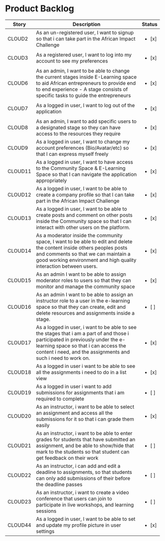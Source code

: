 # Product Backlog


Story | Description | Status |
----- | ----------- | ------ |
CLOUD2 | As an un-registered user, I want to signup so that i can take part in the African Impact Challenge |  <ul> <li> [x] </li> </ul>
CLOUD3 | As a registered user, I want to log into my account to see my preferences | <ul> <li> [x] </li> </ul>
CLOUD6 | As an admin, I want to be able to change the current stages inside E-Learning space to aid African entrepreneurs to provide end to end experience - A stage consists of specific tasks to guide the entrepreneurs | <ul> <li> [x] </li> </ul>
CLOUD7 | As a logged in user, I want to log out of the application | <ul> <li> [x] </li> </ul>
CLOUD8 | As an admin, I want to add specific users to a designated stage so they can have access to the resources they require | <ul> <li> [x] </li> </ul>
CLOUD9 | As a logged in user, I want to change my account preferences (Bio/Avatar/etc) so that I can express myself freely | <ul> <li> [x] </li> </ul>
CLOUD11 | As a logged in user, I want to have access to the Community Space & E-Learning Space so that I can navigate the application appropriately | <ul> <li> [x] </li> </ul>
CLOUD12 | As a logged in user, I want to be able to create a company profile so that I can take part in the African Impact Challenge | <ul> <li> [x] </li> </ul>
CLOUD13 | As a logged in user, I want to be able to create posts and comment on other posts inside the Community space so that I can interact with other users on the platform. | <ul> <li> [x] </li> </ul>
CLOUD14 | As a moderator inside the community space, I want to be able to edit and delete the content inside others peoples posts and comments so that we can maintain a good working environment and high quality interaction between users. | <ul> <li> [x] </li> </ul>
CLOUD15 | As an admin I want to be able to assign moderator roles to users so that they can monitor and manage the community space | <ul> <li> [x] </li> </ul>
CLOUD16 | As an admin I want to be able to assign an instructor role to a user in the e-learning space so that they can create, edit and delete resources and assignments inside a stage. | <ul> <li> [ ] </li> </ul>
CLOUD17 | As a logged in user, i want to be able to see the stages that i am a part of and those i participated in previously under the e-learning space so that i can access the content i need, and the assignments and such i need to work on. | <ul> <li> [x] </li> </ul>
CLOUD18 | As a logged in user i want to be able to see all the assignments i need to do in a list view | <ul> <li> [x] </li> </ul>
CLOUD19 | As a logged in user i want to add submissions for assignments that i am required to complete | <ul> <li> [ ] </li> </ul>
CLOUD20 | As an instructor, i want to be able to select an assignment and access all the submissions for it so that i can grade them easily | <ul> <li> [x] </li> </ul>
CLOUD21 | As an instructor, i want to be able to enter grades for students that have submitted an assignment, and be able to show/hide that mark to the students so that student can get feedback on their work | <ul> <li> [ ] </li> </ul>
CLOUD22 | As an instructor, i can add and edit a deadline to assignments, so that students can only add submissions of their before the deadline passes | <ul> <li> [ ] </li> </ul>
CLOUD23 | As an instructor, i want to create a video conference that users can join to participate in live workshops, and learning sessions | <ul> <li> [ ] </li> </ul>
CLOUD44 | As a logged in user, I want to be able to set and update my profile picture in user settings | <ul> <li> [x] </li> </ul>
